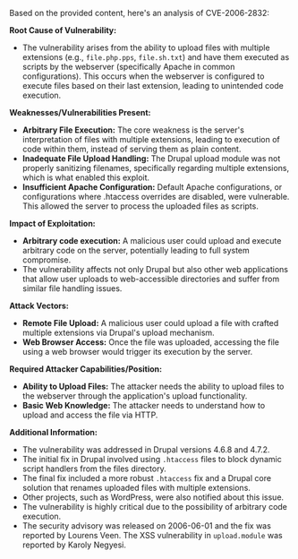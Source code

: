 Based on the provided content, here's an analysis of CVE-2006-2832:

**Root Cause of Vulnerability:**

- The vulnerability arises from the ability to upload files with multiple extensions (e.g., `file.php.pps`, `file.sh.txt`) and have them executed as scripts by the webserver (specifically Apache in common configurations). This occurs when the webserver is configured to execute files based on their last extension, leading to unintended code execution.

**Weaknesses/Vulnerabilities Present:**

- **Arbitrary File Execution:** The core weakness is the server's interpretation of files with multiple extensions, leading to execution of code within them, instead of serving them as plain content.
- **Inadequate File Upload Handling:** The Drupal upload module was not properly sanitizing filenames, specifically regarding multiple extensions, which is what enabled this exploit.
- **Insufficient Apache Configuration:** Default Apache configurations, or configurations where .htaccess overrides are disabled, were vulnerable. This allowed the server to process the uploaded files as scripts.

**Impact of Exploitation:**

- **Arbitrary code execution:** A malicious user could upload and execute arbitrary code on the server, potentially leading to full system compromise.
- The vulnerability affects not only Drupal but also other web applications that allow user uploads to web-accessible directories and suffer from similar file handling issues.

**Attack Vectors:**

- **Remote File Upload:** A malicious user could upload a file with crafted multiple extensions via Drupal's upload mechanism.
- **Web Browser Access:** Once the file was uploaded, accessing the file using a web browser would trigger its execution by the server.

**Required Attacker Capabilities/Position:**

- **Ability to Upload Files:** The attacker needs the ability to upload files to the webserver through the application's upload functionality.
- **Basic Web Knowledge:** The attacker needs to understand how to upload and access the file via HTTP.

**Additional Information:**

- The vulnerability was addressed in Drupal versions 4.6.8 and 4.7.2.
- The initial fix in Drupal involved using `.htaccess` files to block dynamic script handlers from the files directory.
- The final fix included a more robust `.htaccess` fix and a Drupal core solution that renames uploaded files with multiple extensions.
- Other projects, such as WordPress, were also notified about this issue.
- The vulnerability is highly critical due to the possibility of arbitrary code execution.
- The security advisory was released on 2006-06-01 and the fix was reported by Lourens Veen. The XSS vulnerability in `upload.module` was reported by Karoly Negyesi.